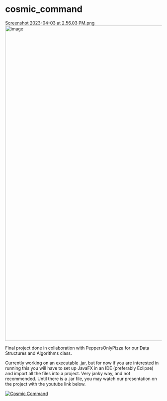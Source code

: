 # cosmic_command

Screenshot 2023-04-03 at 2.56.03 PM.png<img width="1014" alt="image" src="https://user-images.githubusercontent.com/87875153/229625810-6bbb1987-d4b6-4e3b-98e5-798fda24ff23.png">


Final project done in collaboration with PeppersOnlyPizza for our Data Structures and Algorithms class.

Currently working on an executable .jar, but for now if you are interested in running this you will have to set up JavaFX in an IDE (preferably Eclipse)
and import all the files into a project. Very janky way, and not recommended. Until there is a .jar file, you may watch our presentation on the project
with the youtube link below.

[![Cosmic Command](http://img.youtube.com/watch?v=chQ3ZE_LCj8/0.jpg)](https://www.youtube.com/watch?v=chQ3ZE_LCj8 "Cosmic Command")
